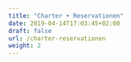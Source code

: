 ```yaml
---
title: "Charter + Reservationen"
date: 2019-04-14T17:03:45+02:00
draft: false
url: /charter-reservationen
weight: 2
---
```


